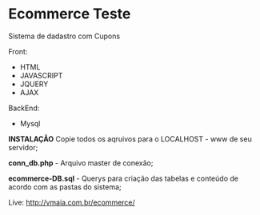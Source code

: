 # Ecommerce Teste
Sistema de dadastro com Cupons

Front:
- HTML
- JAVASCRIPT
- JQUERY
- AJAX

BackEnd:
- Mysql

<b>INSTALAÇÃO</b>
Copie todos os aqruivos para o LOCALHOST - www de seu servidor;

<b>conn_db.php</b> - Arquivo master de conexão;

<b>ecommerce-DB.sql</b> - Querys para criação das tabelas e conteúdo de acordo com as pastas do sistema;

Live: http://vmaia.com.br/ecommerce/
